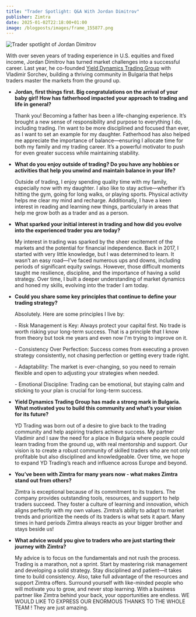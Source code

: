 ```yaml
---
title: "Trader Spotlight: Q&A With Jordan Dimitrov"
publisher: Zimtra
date: 2025-01-02T22:18:00+01:00
image: /blogposts/images/frame_155877.png
---
```

![Trader spotlight of Jordan Dimitrov](/blogposts/images/frame_155877.png "Trader Spotlight: Meet Jordan Dimitrov")

With over seven years of trading experience in U.S. equities and fixed income, Jordan Dimitrov has turned market challenges into a successful career. Last year, he co-founded [Yield Dynamics Trading Group](https://ydgtrading.com/) with Vladimir Sorchev, building a thriving community in Bulgaria that helps traders master the markets from the ground up.

* **Jordan, first things first. Big congratulations on the arrival of your baby girl! How has fatherhood impacted your approach to trading and life in general?**

  Thank you! Becoming a father has been a life-changing experience. It’s brought a new sense of responsibility and purpose to everything I do, including trading. I’m want to be more disciplined and focused than ever, as I want to set an example for my daughter. Fatherhood has also helped me appreciate the importance of balance—ensuring I allocate time for both my family and my trading career. It’s a powerful motivator to push for even greater success while maintaining stability.
* **What do you enjoy outside of trading? Do you have any hobbies or activities that help you unwind and maintain balance in your life?**

  Outside of trading, I enjoy spending quality time with my family, especially now with my daughter. I also like to stay active—whether it’s hitting the gym, going for long walks, or playing sports. Physical activity helps me clear my mind and recharge. Additionally, I have a keen interest in reading and learning new things, particularly in areas that help me grow both as a trader and as a person.
* **What sparked your initial interest in trading and how did you evolve into the experienced trader you are today?**

  My interest in trading was sparked by the sheer excitement of the markets and the potential for financial independence. Back in 2017, I started with very little knowledge, but I was determined to learn. It wasn’t an easy road—I’ve faced numerous ups and downs, including periods of significant equity swings. However, those difficult moments taught me resilience, discipline, and the importance of having a solid strategy. Over time, I built a deeper understanding of market dynamics and honed my skills, evolving into the trader I am today.
* **Could you share some key principles that continue to define your trading strategy?**

  Absolutely. Here are some principles I live by:

  \-  Risk Management is Key: Always protect your capital first. No trade is worth risking your long-term success. That is a principle that I know from theory but took me years and even now I'm trying to improve on it.

  \- Consistency Over Perfection: Success comes from executing a proven strategy consistently, not chasing perfection or getting every trade right.

  \- Adaptability: The market is ever-changing, so you need to remain flexible and open to adjusting your strategies when needed.

  \- Emotional Discipline: Trading can be emotional, but staying calm and sticking to your plan is crucial for long-term success.
* **Yield Dynamics Trading Group has made a strong mark in Bulgaria. What motivated you to build this community and what’s your vision for its future?**

  YD Trading was born out of a desire to give back to the trading community and help aspiring traders achieve success. My partner Vladimir and I saw the need for a place in Bulgaria where people could learn trading from the ground up, with real mentorship and support. Our vision is to create a robust community of skilled traders who are not only profitable but also disciplined and knowledgeable. Over time, we hope to expand YD Trading’s reach and influence across Europe and beyond.
* **You’ve been with Zimtra for many years now - what makes Zimtra stand out from others?**

  Zimtra is exceptional because of its commitment to its traders. The company provides outstanding tools, resources, and support to help traders succeed. They foster a culture of learning and innovation, which aligns perfectly with my own values. Zimtra’s ability to adapt to market trends and prioritize the needs of its traders is what sets it apart. Many times in hard periods Zimtra always reacts as your bigger brother and stays beside us!
* **What advice would you give to traders who are just starting their journey with Zimtra?**

  My advice is to focus on the fundamentals and not rush the process. Trading is a marathon, not a sprint. Start by mastering risk management and developing a solid strategy. Stay disciplined and patient—it takes time to build consistency. Also, take full advantage of the resources and support Zimtra offers. Surround yourself with like-minded people who will motivate you to grow, and never stop learning. With a business partner like Zimtra behind your back, your opportunities are endless. WE WOULD LIKE TO EXPRESS OUR ENORMOUS THANKS TO THE WHOLE TEAM ! They are just amazing.
